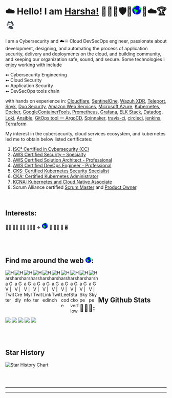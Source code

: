 # ☁️ Hello! I am [Harsha!](https://harshagv.wixsite.com/myinfo) 👋👨‍💻🛡️🥇<img src="https://github.com/harshagv/harshagv/blob/master/src/imgs/earth.gif" width="29">🌟☁️🏆<img src="https://github.com/harshagv/harshagv/blob/master/src/imgs/mona.gif" width="29"> 

<!-- <img src="https://github.com/harshagv/harshagv/blob/master/src/imgs/minion.gif" width="29"> -->
<!-- <img src="https://github.githubassets.com/assets/mona-loading-default-c3c7aad1282f.gif" width="29"> -->

<!--
**harshagv/harshagv** is a ✨ _special_ ✨ repository because its `README.md` (this file) appears on your GitHub profile.

Here are some ideas to get you started:

- 🔭 I’m currently working on ...
- 🌱 I’m currently learning ...
- 👯 I’m looking to collaborate on ...
- 🤔 I’m looking for help with ...
- 💬 Ask me about ...
- 📫 How to reach me: ...
- 😄 Pronouns: ...
- ⚡ Fun fact: ...
-->

<!--
<img align="right" src="https://github.com/harshagv/harshagv/blob/master/src/imgs/gvh.jpg" width="303" height="659" alt="banner that says Mr.Harsha - a cybersecurity and devsecops engineer, alongside a cartoon illustration of Mr.Harsha" style="float:left;">
-->

<p align="left">I am a Cybersecurity and ☁️♾️ Cloud DevSecOps engineer, passionate about development, designing, and automating the process of application security, delivery and deployments on the cloud, and building community, and keeping our organization safe, sound, and secure. Some technologies I enjoy working with include 

  ➼ Cybersecurity Engineering  
  ➼ Cloud Security  
  ➼ Application Security  
  ➼ DevSecOps tools chain

with hands on experience in:
<a href="https://www.cloudflare.com/">Cloudflare</a>,
<a href="https://www.sentinelone.com/">SentinelOne</a>,
<a href="https://wazuh.com/platform/xdr/">Wazuh XDR</a>,
<a href="https://goteleport.com/">Teleport</a>,
<a href="https://snyk.io/">Snyk</a>,
<a href="https://duo.com/product/multi-factor-authentication-mfa/two-factor-authentication-2fa">Duo Security</a>,
<a href="https://aws.amazon.com/">Amazon Web Services</a>, 
<a href="https://azure.microsoft.com/en-us/">Microsoft Azure</a>, 
<a href="https://kubernetes.io/">Kubernetes</a>, 
<a href="https://www.docker.com/">Docker</a>, 
<a href="https://github.com/GoogleContainerTools">GoogleContainerTools</a>, 
<a href="https://prometheus.io/">Prometheus</a>, 
<a href="https://grafana.com/">Grafana</a>, 
<a href="https://www.elastic.co/what-is/elk-stack">ELK Stack</a>, 
<a href="https://www.datadoghq.com/product/">Datadog</a>, 
<a href="https://grafana.com/oss/loki/">Loki</a>, 
<a href="https://www.ansible.com/overview/it-automation">Ansible</a>, 
<a href="https://argo-cd.readthedocs.io/en/stable/">GitOps tool 一 ArgoCD</a>, 
<a href="https://spinnaker.io/">Spinnaker</a>, 
<a href="https://travis-ci.org/">travis-ci</a>, 
<a href="https://circleci.com/">circleci</a>, 
<a href="https://www.jenkins.io/">jenkins</a>, 
<a href="https://www.terraform.io/">Terraform</a>

<!-- 
## 🧰  Tech Stack 🛠

#### Cloud Providers
 
 <p float="left">
   <code><img width="15%" height="75" src="https://www.vectorlogo.zone/logos/amazon_aws/amazon_aws-ar21.svg"></code>
   <code><img width="15%" height="75" src="https://www.vectorlogo.zone/logos/microsoft_azure/microsoft_azure-ar21.svg"></code>
   <code><img width="15%" height="75" src="https://www.vectorlogo.zone/logos/google_cloud/google_cloud-ar21.svg"></code>
 </p>
 
 #### Containerization and Orchestration
 
  <p float="left">
   <code><img width="15%" height="75" src="https://www.vectorlogo.zone/logos/kubernetes/kubernetes-ar21.svg"></code>
   <code><img width="15%" height="75" src="https://www.vectorlogo.zone/logos/docker/docker-ar21.svg"></code>
 </p>
 
 
  #### Service Mesh
 
  <p float="left">
   <code><img width="15%" height="75" src="https://www.vectorlogo.zone/logos/linkerdio/linkerdio-ar21.svg"></code>
   <code><img width="15%" height="75" src="https://www.vectorlogo.zone/logos/istioio/istioio-ar21.svg"></code>
 </p>
 
 
 #### HashiCorp Stack 
 
  <p float="left">
   <code><img width="15%" height="75" src="https://www.vectorlogo.zone/logos/terraformio/terraformio-ar21.svg"></code>
   <code><img width="15%" height="75" src="https://www.vectorlogo.zone/logos/vaultproject/vaultproject-ar21.svg"></code>
   <code><img width="15%" height="75" src="https://www.vectorlogo.zone/logos/consulio/consulio-ar21.svg"></code>
 </p>
 
 #### GitOps 
 
  <p float="left">
   <code><img width="15%" height="75" src="https://www.vectorlogo.zone/logos/argoprojio/argoprojio-ar21.svg"></code>
   <code><img width="15%" height="75" src="https://www.vectorlogo.zone/logos/fluxcdio/fluxcdio-ar21.svg"></code>
 </p>
 
  #### Monitoring 
   
  <p float="left">
   <code><img width="15%" height="75" src="https://raw.githubusercontent.com/cncf/artwork/master/projects/thanos/icon/color/thanos-icon-color.svg"></code>
   <code><img width="15%" height="75" src="https://www.vectorlogo.zone/logos/grafana/grafana-ar21.svg"></code>
   <code><img width="15%" height="75" src="https://www.vectorlogo.zone/logos/prometheusio/prometheusio-ar21.svg"></code>
   <code><img width="15%" height="75" src="https://www.vectorlogo.zone/logos/elastic/elastic-ar21.svg"></code>
   <code><img width="15%" height="75" src="https://www.vectorlogo.zone/logos/elasticco_logstash/elasticco_logstash-ar21.svg"></code>
   <code><img width="15%" height="75" src="https://www.vectorlogo.zone/logos/elasticco_kibana/elasticco_kibana-ar21.svg"></code>
 </p>
 
 #### Package Managers 
 
   <p float="left">
   <code><img width="15%" height="75" src="https://www.vectorlogo.zone/logos/helmsh/helmsh-ar21.svg"></code>
 </p>
 
#### CI/CD

   <p float="left">
   <code><img width="15%" height="75" src="https://www.vectorlogo.zone/logos/jenkins/jenkins-ar21.svg"></code>
   <code><img width="15%" height="75" src="https://github.com/cncf/landscape/blob/master/hosted_logos/spinnaker.svg"></code>
 </p>
 
 #### Configuration Management 
 
   <p float="left">
   <code><img width="15%" height="75" src="https://www.vectorlogo.zone/logos/chefio/chefio-ar21.svg"></code>
   <code><img width="15%" height="75" src="https://www.vectorlogo.zone/logos/ansible/ansible-ar21.svg"></code>
 </p>



#### 👩‍💻Programming Languages
<p align="left">
<img src="https://raw.githubusercontent.com/github/explore/80688e429a7d4ef2fca1e82350fe8e3517d3494d/topics/bash/bash.png" alt="bash" width="90" height="90"/> 
<img src="https://raw.githubusercontent.com/github/explore/80688e429a7d4ef2fca1e82350fe8e3517d3494d/topics/go/go.png" alt="go" width="90" height="90"/>
<img src="https://raw.githubusercontent.com/github/explore/80688e429a7d4ef2fca1e82350fe8e3517d3494d/topics/python/python.png" alt="python" width="90" height="90"/> 
<img src="https://raw.githubusercontent.com/cncf/artwork/main/projects/opa/icon/color/opa-icon-color.svg" alt="opa" width="100" height="100"/> 
</p>
-->


My interest in the cybersecurity, cloud services ecosystem, and kubernetes led me to obtain below listed certificates:
1. <a href="https://www.credly.com/badges/c74071e9-8c82-41f9-97fc-4f0809057d9b">ISC² Certified in Cybersecurity (CC)</a>
2. <a href="https://www.credly.com/badges/caa35793-d064-49be-8509-94685b90b26e">AWS Certified Security – Specialty</a>
3. <a href="https://www.credly.com/badges/70f4c532-01b6-41fc-85cd-05be931b6d67">AWS Certified Solution Architect - Professional</a>
4. <a href="https://www.credly.com/badges/238268f2-9296-4d38-9a97-cf2c8c87cec6">AWS Certified DevOps Engineer - Professional</a>
5. <a href="https://www.credly.com/badges/f4ff4177-1d50-4ba3-9387-c2c193ea1033">CKS: Certified Kubernetes Security Specialist</a>
6. <a href="https://www.credly.com/badges/fff121e3-2158-4d11-bee4-7563344c9599">CKA: Certified Kubernetes Administrator</a>
7. <a href="https://www.credly.com/badges/d257f0c3-d1c0-4bf3-be03-f49e32715e58">KCNA: Kubernetes and Cloud Native Associate</a>
8. Scrum Alliance certified <a href="https://badgecert.com/bc/html/profile.jsp?k=fdoihhc">Scrum Master</a> and <a href="https://badgecert.com/bc/html/profile.jsp?k=xyhdzjz">Product Owner</a>.</p>

<br/>

## Interests:
🚴‍♂️
🏊‍♂️
🏋️‍♂️
🌄🏃‍♂️
✈️
<img src="https://github.com/harshagv/harshagv/blob/master/src/imgs/earth.gif" width="19">
🚀
👨‍💻
🎯
🖥️
<!--
<img src="https://cdn.jsdelivr.net/gh/walkxcode/dashboard-icons@master/svg/awwesome.svg" width="29">
-->
<br/>
<br/>

## Find me around the web <img src="https://github.com/harshagv/harshagv/blob/master/src/imgs/earth.gif" width="19">:
<a href="https://community.aws/@harshagv">
  <img align="left" alt="Harsha G V | Twitter" width="29px" src="https://cdn.jsdelivr.net/gh/walkxcode/dashboard-icons@master/svg/aws.svg" />
</a>
<a href="https://www.credly.com/users/harshagv/badges">
  <img align="left" alt="Harsha G V | Credly" width="29px" src="https://cdn.jsdelivr.net/npm/simple-icons@v8/icons/credly.svg" />
</a>
<a href="https://harshagv.wixsite.com/myinfo">
  <img align="left" alt="Harsha G V | MyInfo" width="29px" src="https://cdn.jsdelivr.net/npm/simple-icons@v8/icons/wix.svg" />
</a>
<a href="https://twitter.com/harsha_gv">
  <img align="left" alt="Harsha G V | Twitter" width="29px" src="https://cdn.jsdelivr.net/npm/simple-icons@v8/icons/twitter.svg" />
</a>
<a href="https://www.linkedin.com/in/harshagv/">
  <img align="left" alt="Harsha G V | Linkedin" width="29px" src="https://cdn.jsdelivr.net/npm/simple-icons@v8/icons/linkedin.svg" />
</a>
<a href="https://www.twitch.tv/harshagv">
  <img align="left" alt="Harsha G V | Twitch" width="29px" src="https://cdn.jsdelivr.net/npm/simple-icons@v8/icons/twitch.svg" />
</a>
<a href="https://leetcode.com/harsha_gv/">
  <img align="left" alt="Harsha G V | Leetcode" width="29px" src="https://cdn.jsdelivr.net/npm/simple-icons@v8/icons/leetcode.svg" />
</a>
<a href="https://stackoverflow.com/users/10053482/harsha-g-v">
  <img align="left" alt="Harsha G V | Stackoverflow" width="29px" src="https://cdn.jsdelivr.net/npm/simple-icons@v8/icons/stackoverflow.svg" />
</a>
<a href="https://join.skype.com/invite/GIgzT5tdn8GY">
  <img align="left" alt="Harsha G V | Skype" width="29px" src="https://cdn.jsdelivr.net/npm/simple-icons@v8/icons/skype.svg" />
</a>
<a href="https://medium.com/@harshagv">
  <img align="left" alt="Harsha G V | Skype" width="29px" src="https://cdn.jsdelivr.net/npm/simple-icons@3.13.0/icons/medium.svg" />
</a>

<br/>
<br/>
<br/>

## My Github Stats 👨🏾‍💻:

<!--
<img align="right" src="https://github.com/harshagv/harshagv/blob/master/src/imgs/aws-banner-rotated.gif" width="503" height="506" alt="aws cloud banner that says Mr.Harsha - a cloud enthusiast"> 

[![Top Langs](https://github-readme-stats.vercel.app/api/top-langs/?username=harshagv&langs_count=9&theme=cobalt)](https://github.com/anuraghazra/github-readme-stats) [![Github Stats By Harsha](https://github-readme-stats.vercel.app/api?username=harshagv&show_icons=true&theme=cobalt&line_height=41&hide_title=true&hide=["stars","prs"])](https://github.com/anuraghazra/github-readme-stats) 
-->

![](http://github-profile-summary-cards.vercel.app/api/cards/profile-details?username=harshagv&theme=github_dark)
![](http://github-profile-summary-cards.vercel.app/api/cards/repos-per-language?username=harshagv&theme=github_dark)
![](http://github-profile-summary-cards.vercel.app/api/cards/most-commit-language?username=harshagv&theme=github_dark)
![](http://github-profile-summary-cards.vercel.app/api/cards/stats?username=harshagv&theme=github_dark)
![](http://github-profile-summary-cards.vercel.app/api/cards/productive-time?username=harshagv&theme=github_dark&utcOffset=8)

<br/>
<br/>

## Star History
![Star History Chart](https://api.star-history.com/svg?repos=harshagv/harshagv&type=Timeline)

<br/>
<br/>

***
_________________

<!--
![#1589F0](https://via.placeholder.com/15/1589F0/000000?text=+)`#1589F0`

🔵🟣☀
-->
